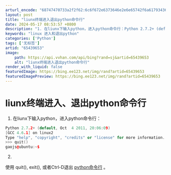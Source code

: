 ```yaml
---
arturl_encode: "68747470733a2f2f62:6c6f672e6373646e2e6e65742f6a6179343633323631393239:2f61727469636c652f64657461696c732f3635343339363533"
layout: post
title: "liunx终端进入退出python命令行"
date: 2024-05-17 08:53:57 +0800
description: "1. 在liunx下输入python，进入python命令行：Python 2.7.2+ (defa"
keywords: "linux 进入和退出python"
categories: ['Python']
tags: ['无标签']
artid: "65439653"
image:
    path: https://api.vvhan.com/api/bing?rand=sj&artid=65439653
    alt: "liunx终端进入退出python命令行"
render_with_liquid: false
featuredImage: https://bing.ee123.net/img/rand?artid=65439653
featuredImagePreview: https://bing.ee123.net/img/rand?artid=65439653
---
```


# liunx终端进入、退出python命令行

1. 在liunx下输入python，进入python命令行：

```cpp
Python 2.7.2+ (default, Oct  4 2011, 20:06:09)   
[GCC 4.6.1] on linux2  
Type "help", "copyright", "credits" or "license" for more information.  
>>> quit()  
gaojs@ubuntu:~$   
```

  

2.
使用 quit(), exit(), 或者Ctrl-D退出
[python命令行](https://www.baidu.com/s?wd=%E5%91%BD%E4%BB%A4%E8%A1%8C&tn=44039180_cpr&fenlei=mv6quAkxTZn0IZRqIHckPjm4nH00T1YdnvmLmycznHckPWf3uhD0IAYqnWm3PW64rj0d0AP8IA3qPjfsn1bkrjKxmLKz0ZNzUjdCIZwsrBtEXh9GuA7EQhF9pywdQhPEUiqkIyN1IA-EUBtznWmLPjfvnjDdrH6kPHn4PWm3)
。